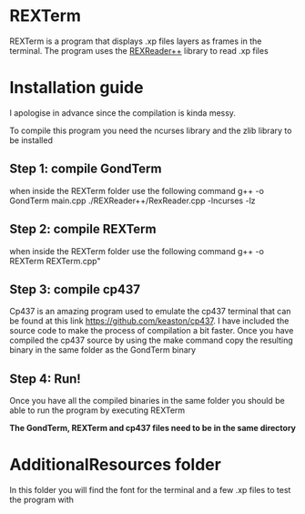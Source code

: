 # REXTerm
REXTerm is a program that displays .xp files layers as frames in the terminal.
The program uses the [REXReader++](https://github.com/gamepopper/REXReader-CPlusPlus) library to read .xp files

# Installation guide
I apologise in advance since the compilation is kinda messy.

To compile this program you need the ncurses library and the zlib library to be installed

## Step 1: compile GondTerm
when inside the REXTerm folder use the following command
g++ -o GondTerm main.cpp ./REXReader++/RexReader.cpp -lncurses -lz

## Step 2: compile REXTerm
when inside the REXTerm folder use the following command
g++ -o REXTerm REXTerm.cpp"

## Step 3: compile cp437
Cp437 is an amazing program used to emulate the cp437 terminal that can be found at this link https://github.com/keaston/cp437.
I have included the source code to make the process of compilation a bit faster.
Once you have compiled the cp437 source by using the make command copy the resulting binary in the same folder as the GondTerm binary

## Step 4: Run!
Once you have all the compiled binaries in the same folder you should be able to run the program by executing REXTerm

**The GondTerm, REXTerm and cp437 files need to be in the same directory**

# AdditionalResources folder
In this folder you will find the font for the terminal and a few .xp files to test the program with

